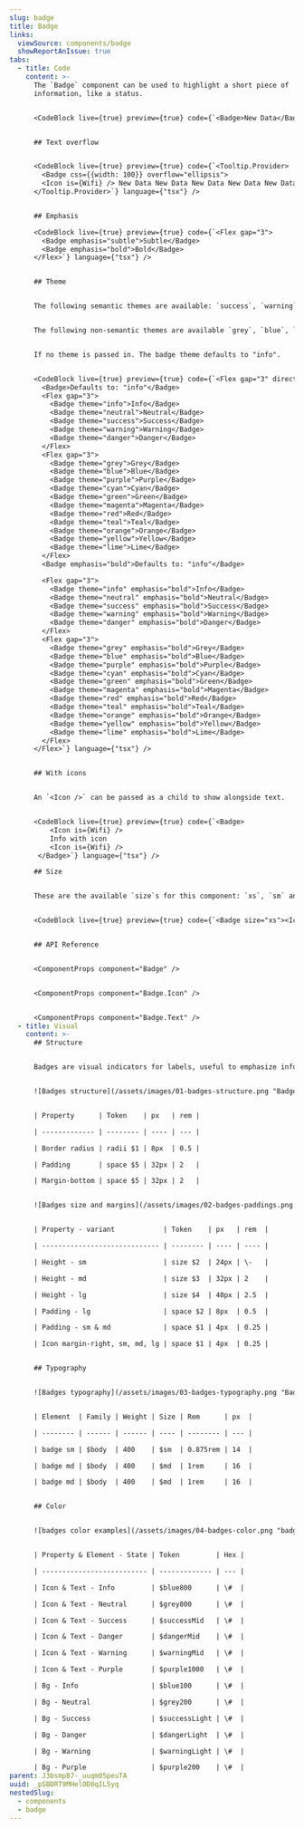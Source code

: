 ```yaml
---
slug: badge
title: Badge
links:
  viewSource: components/badge
  showReportAnIssue: true
tabs:
  - title: Code
    content: >-
      The `Badge` component can be used to highlight a short piece of
      information, like a status.


      <CodeBlock live={true} preview={true} code={`<Badge>New Data</Badge>`} language={"tsx"} />


      ## Text overflow


      <CodeBlock live={true} preview={true} code={`<Tooltip.Provider>
        <Badge css={{width: 100}} overflow="ellipsis">
        <Icon is={Wifi} /> New Data New Data New Data New Data New Data</Badge>
      </Tooltip.Provider>`} language={"tsx"} />


      ## Emphasis

      <CodeBlock live={true} preview={true} code={`<Flex gap="3">
        <Badge emphasis="subtle">Subtle</Badge>
        <Badge emphasis="bold">Bold</Badge>
      </Flex>`} language={"tsx"} />


      ## Theme


      The following semantic themes are available: `success`, `warning`, `danger`, `neutral`, `info`.


      The following non-semantic themes are available `grey`, `blue`, `purple`, `cyan`,  `green`, `magenta`, `red`, `teal`, `orange`, `yellow`, `lime`.


      If no theme is passed in. The badge theme defaults to "info".


      <CodeBlock live={true} preview={true} code={`<Flex gap="3" direction="column" align="center">
        <Badge>Defaults to: "info"</Badge>
        <Flex gap="3">
          <Badge theme="info">Info</Badge>
          <Badge theme="neutral">Neutral</Badge>
          <Badge theme="success">Success</Badge>
          <Badge theme="warning">Warning</Badge>
          <Badge theme="danger">Danger</Badge>
        </Flex>
        <Flex gap="3">
          <Badge theme="grey">Grey</Badge>
          <Badge theme="blue">Blue</Badge>
          <Badge theme="purple">Purple</Badge>
          <Badge theme="cyan">Cyan</Badge>
          <Badge theme="green">Green</Badge>
          <Badge theme="magenta">Magenta</Badge>
          <Badge theme="red">Red</Badge>
          <Badge theme="teal">Teal</Badge>
          <Badge theme="orange">Orange</Badge>
          <Badge theme="yellow">Yellow</Badge>
          <Badge theme="lime">Lime</Badge>
        </Flex>
        <Badge emphasis="bold">Defaults to: "info"</Badge>

        <Flex gap="3">
          <Badge theme="info" emphasis="bold">Info</Badge>
          <Badge theme="neutral" emphasis="bold">Neutral</Badge>
          <Badge theme="success" emphasis="bold">Success</Badge>
          <Badge theme="warning" emphasis="bold">Warning</Badge>
          <Badge theme="danger" emphasis="bold">Danger</Badge>
        </Flex>
        <Flex gap="3">
          <Badge theme="grey" emphasis="bold">Grey</Badge>
          <Badge theme="blue" emphasis="bold">Blue</Badge>
          <Badge theme="purple" emphasis="bold">Purple</Badge>
          <Badge theme="cyan" emphasis="bold">Cyan</Badge>
          <Badge theme="green" emphasis="bold">Green</Badge>
          <Badge theme="magenta" emphasis="bold">Magenta</Badge>
          <Badge theme="red" emphasis="bold">Red</Badge>
          <Badge theme="teal" emphasis="bold">Teal</Badge>
          <Badge theme="orange" emphasis="bold">Orange</Badge>
          <Badge theme="yellow" emphasis="bold">Yellow</Badge>
          <Badge theme="lime" emphasis="bold">Lime</Badge>
        </Flex>
      </Flex>`} language={"tsx"} />


      ## With icons


      An `<Icon />` can be passed as a child to show alongside text.


      <CodeBlock live={true} preview={true} code={`<Badge>
          <Icon is={Wifi} />
          Info with icon
          <Icon is={Wifi} />
       </Badge>`} language={"tsx"} />

      ## Size


      These are the available `size`s for this component: `xs`, `sm` and `md`. The default is `sm`


      <CodeBlock live={true} preview={true} code={`<Badge size="xs"><Icon is={Wifi} />Size</Badge>`} language={"tsx"} />


      ## API Reference


      <ComponentProps component="Badge" />


      <ComponentProps component="Badge.Icon" />


      <ComponentProps component="Badge.Text" />
  - title: Visual
    content: >-
      ## Structure


      Badges are visual indicators for labels, useful to emphasize information to the user. Works best with single word values.


      ![Badges structure](/assets/images/01-badges-structure.png "Badges structure")


      | Property      | Token    | px   | rem |

      | ------------- | -------- | ---- | --- |

      | Border radius | radii $1 | 8px  | 0.5 |

      | Padding       | space $5 | 32px | 2   |

      | Margin-bottom | space $5 | 32px | 2   |


      ![Badges size and margins](/assets/images/02-badges-paddings.png "Badges size and margins")


      | Property - variant            | Token    | px   | rem  |

      | ----------------------------- | -------- | ---- | ---- |

      | Height - sm                   | size $2  | 24px | \-   |

      | Height - md                   | size $3  | 32px | 2    |

      | Height - lg                   | size $4  | 40px | 2.5  |

      | Padding - lg                  | space $2 | 8px  | 0.5  |

      | Padding - sm & md             | space $1 | 4px  | 0.25 |

      | Icon margin-right, sm, md, lg | space $1 | 4px  | 0.25 |


      ## Typography


      ![Badges typography](/assets/images/03-badges-typography.png "Badges typography")


      | Element  | Family | Weight | Size | Rem      | px  |

      | -------- | ------ | ------ | ---- | -------- | --- |

      | badge sm | $body  | 400    | $sm  | 0.875rem | 14  |

      | badge md | $body  | 400    | $md  | 1rem     | 16  |

      | badge md | $body  | 400    | $md  | 1rem     | 16  |


      ## Color


      ![badges color examples](/assets/images/04-badges-color.png "badges color examples")


      | Property & Element - State | Token         | Hex |

      | -------------------------- | ------------- | --- |

      | Icon & Text - Info         | $blue800      | \#  |

      | Icon & Text - Neutral      | $grey800      | \#  |

      | Icon & Text - Success      | $successMid   | \#  |

      | Icon & Text - Danger       | $dangerMid    | \#  |

      | Icon & Text - Warning      | $warningMid   | \#  |

      | Icon & Text - Purple       | $purple1000   | \#  |

      | Bg - Info                  | $blue100      | \#  |

      | Bg - Neutral               | $grey200      | \#  |

      | Bg - Success               | $successLight | \#  |

      | Bg - Danger                | $dangerLight  | \#  |

      | Bg - Warning               | $warningLight | \#  |

      | Bg - Purple                | $purple200    | \#  |
parent: J3bsmpB7-_uuqm05peuTA
uuid: _pSBDRT9MHelOD0qIL5yq
nestedSlug:
  - components
  - badge
---
```

